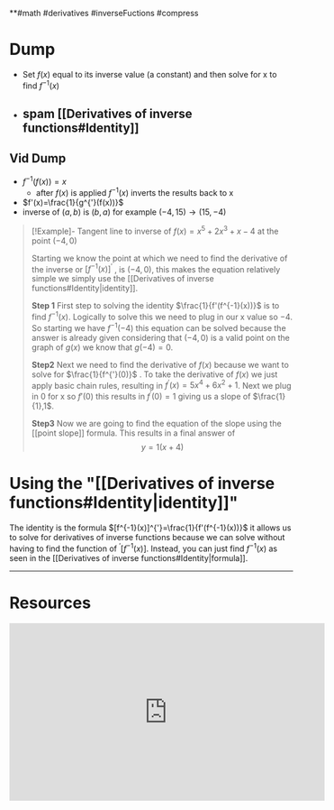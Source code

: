 **#math #derivatives #inverseFuctions #compress 
# Dump 
- Set $f(x)$ equal to its inverse value (a constant) and then solve for x to find $f^{-1}(x)$
- spam [[Derivatives of inverse functions#Identity]]
	- 

## Vid Dump
- $f^{-1}(f(x))=x$
	- after $f(x)$ is applied $f^{-1}(x)$ inverts the results back to x 
- $f'(x)=\frac{1}{g^{'}(f(x))}$
- inverse of $(a,b)$ is $(b,a)$ for example $(-4,15) \rightarrow (15,-4)$ 


> [!Example]- Tangent line to inverse of $f(x)=x^5+2x^3+x-4$  at the point $(-4,0)$
> 
> Starting we know the point at which we need to find the derivative of the inverse or $[f^{-1}(x)]^{'}$ ,  is $(-4,0)$, this makes the equation relatively simple we simply use the [[Derivatives of inverse functions#Identity|identity]]. 
> 
> **Step 1**
> First step to solving the identity $\frac{1}{f'(f^{-1}(x))}$ is to find $f^{-1}(x)$. Logically to solve this we need to plug in our x value so $-4$. So starting we have $f^{-1}(-4)$ this equation can be solved because the answer is already given considering that $(-4,0)$ is a valid point on the graph of $g(x)$ we know that $g(-4)= 0$.
> 
> **Step2** 
> Next we need to find the derivative of $f(x)$ because we want to solve for $\frac{1}{f^{'}(0)}$ . To take the derivative of $f(x)$ we just apply basic chain rules, resulting in $f^{'}(x)=5x^4+6x^2+1$. Next we plug in 0 for x so $f'(0)$ this results in $f^{'}(0)=1$ giving us a slope of $\frac{1}{1},1$. 
> 
> **Step3**
>  Now we are going to find the equation of the slope using the [[point slope]] formula. This results in a final answer of $$y=1(x+4)$$
> 

# Using the  "[[Derivatives of inverse functions#Identity|identity]]"
The identity is the formula $[f^{-1}(x)]^{'}=\frac{1}{f'(f^{-1}(x))}$ it allows us to solve for derivatives of inverse functions because we can solve without having to find the function of $^{'}[f^{-1}(x)]$. Instead, you can just find $f^{-1}(x)$ as seen in the [[Derivatives of inverse functions#Identity|formula]].


---
# Resources 

<iframe width="560" height="315" src="https://www.youtube.com/embed/XOs9vVmzE70?si=dtPAK8SWh6wC9nHq" title="YouTube video player" frameborder="0" allow="accelerometer; autoplay; clipboard-write; encrypted-media; gyroscope; picture-in-picture; web-share" allowfullscreen></iframe>
